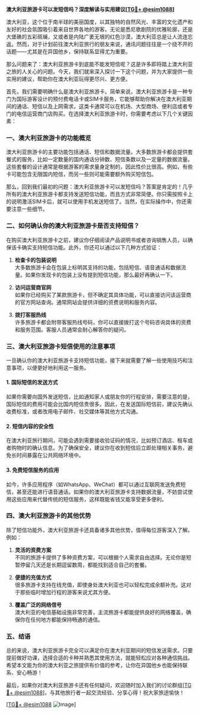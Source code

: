**澳大利亚旅游卡可以发短信吗？深度解读与实用建议[[TG💪+ @esim1088](https://t.me/s/esim1088)]**

澳大利亚，这个位于南半球的美丽国度，以其独特的自然风光、丰富的文化遗产和友好的社会氛围吸引着来自世界各地的游客。无论是悉尼歌剧院的优雅轮廓，还是大堡礁的五彩斑斓，又或者是内陆广袤无垠的红色沙漠，澳大利亚总是让人流连忘返。然而，对于计划前往澳大利亚旅行的朋友来说，通讯问题往往是一个绕不开的话题——尤其是在异国他乡，保持联系显得尤为重要。

那么问题来了：澳大利亚旅游卡到底能不能发短信呢？这是许多即将踏上澳大利亚之旅的人关心的问题。今天，我们就来深入探讨一下这个问题，并为大家提供一些实用的建议，帮助你在澳大利亚玩得更尽兴、更方便。

首先，我们需要明确什么是澳大利亚旅游卡。简单来说，澳大利亚旅游卡是一种专门为国际游客设计的预付费电话卡或SIM卡服务，它能够帮助你解决在澳大利亚期间的通话、短信以及上网需求。这类卡通常可以在机场、大型商场、便利店或者专门的电信运营商门店购买。在选择澳大利亚旅游卡时，你需要考虑以下几个关键因素：

### 一、澳大利亚旅游卡的功能概览

澳大利亚旅游卡的主要功能包括通话、短信和数据流量。大多数旅游卡都会提供套餐式的服务，比如一定数量的国内通话分钟数、短信条数以及一定量的数据流量。这些套餐的设计通常是根据游客的需求量身定制的，因此性价比很高。例如，有些卡可能包含无限国内短信，而另一些则可能需要额外购买短信包。

那么，回到我们最初的问题：澳大利亚旅游卡可以发短信吗？答案是肯定的！几乎所有的澳大利亚旅游卡都支持发送短信功能，而且方式非常简便。你只需按照卡上的说明激活SIM卡后，就可以使用手机发送短信了。当然，在实际操作中，你还需要注意一些细节。

### 二、如何确认你的澳大利亚旅游卡是否支持短信？

在购买澳大利亚旅游卡之前，建议你仔细阅读产品说明书或者咨询销售人员，以确保该卡确实支持短信功能。此外，你还可以通过以下几种方式验证：

1. **检查卡的包装说明**  
   大多数旅游卡会在包装上标明其支持的功能，包括短信、语音通话和数据流量。如果你发现卡的包装上没有提到短信功能，那么最好再确认一下。

2. **访问运营商官网**  
   如果你已经购买了某款旅游卡，但不确定其具体功能，可以直接访问该运营商的官方网站查询。通常网站会提供详细的资费说明和服务内容。

3. **拨打客服热线**  
   许多旅游卡都会附带客服热线号码，你可以直接拨打这个号码咨询具体的资费和服务范围。客服人员通常会耐心解答你的疑问。

### 三、澳大利亚旅游卡短信使用的注意事项

一旦确认你的澳大利亚旅游卡支持短信功能，接下来就需要了解一些使用技巧和注意事项，以便更好地利用这一服务。

#### 1. 国际短信的发送方式
如果你需要向国外发送短信，比如通知家人或朋友你的行程安排，需要注意的是，国际短信的费用可能会比国内短信贵很多。因此，在发送国际短信前，建议先确认收费标准，或者改用电子邮件、社交媒体等其他方式沟通。

#### 2. 短信内容的安全性
在澳大利亚旅行期间，可能会遇到需要接收验证码的情况，比如预订酒店、租车或者购物时的确认信息。为了确保安全，建议你在收到短信后立即处理相关事务，避免长时间暴露在公共网络环境中。

#### 3. 免费短信服务的应用
如今，许多应用程序（如WhatsApp、WeChat）都可以通过互联网发送免费短信，甚至还能进行语音通话。如果你的澳大利亚旅游卡支持数据流量，不妨尝试使用这些应用来代替传统的短信服务，这样既能省钱又能享受更多便利。

### 四、澳大利亚旅游卡的其他优势

除了短信功能外，澳大利亚旅游卡还具备诸多其他优势，值得每位游客深入了解。例如：

1. **灵活的资费方案**  
   不同的旅游卡提供了多种资费方案，可以根据个人需求自由选择。无论你是短暂停留几天还是长期逗留数周，都能找到适合自己的套餐。

2. **便捷的充值方式**  
   很多旅游卡支持在线充值，即使身处澳大利亚也可以轻松完成余额补充。这对于那些临时增加行程的游客来说尤其方便。

3. **覆盖广泛的网络信号**  
   澳大利亚的电信基础设施非常完善，主流旅游卡都能提供良好的网络覆盖，确保你在任何地方都能保持畅通的通信。

### 五、结语

总的来说，澳大利亚旅游卡完全可以满足你在澳大利亚期间的短信发送需求。只要提前做好功课，选择合适的卡种并熟悉其使用方法，就能轻松应对各种通信挑战。希望本文能为你的澳大利亚之旅提供有价值的参考，让你在异国他乡也能保持联系、安心畅游！

最后，如果你对澳大利亚旅游卡还有任何疑问，欢迎随时加入我们的讨论群组[[TG💪+ @esim1088](https://t.me/s/esim1088)]，与其他旅行者一起交流经验、分享心得！祝大家旅途愉快！

[[TG💪+ @esim1088](https://t.me/s/esim1088) ![Image](https://i.postimg.cc/4NQfJmqS/Snipaste-2025-05-13-00-14-12.png)]
